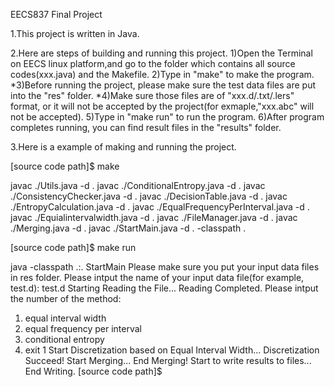 EECS837 Final Project

1.This project is written in Java.

2.Here are steps of building and running this project.
	1)Open the Terminal on EECS linux platform,and go to the folder which contains all source codes(xxx.java) and the Makefile.
	2)Type in "make" to make the program. 
        *3)Before running the project, please make sure the test data files are put into the "res" folder.
        *4)Make sure those files are of "xxx.d/.txt/.lers" format, or it will not be accepted by the project(for exmaple,"xxx.abc" will not be accepted).
	5)Type in "make run" to run the program.
	6)After program completes running, you can find result files in the "results" folder.

3.Here is a example of making and running the project.

[source code path]$ make

javac ./Utils.java -d .
javac ./ConditionalEntropy.java -d .
javac ./ConsistencyChecker.java -d .
javac ./DecisionTable.java -d .
javac ./EntropyCalculation.java -d .
javac ./EqualFrequencyPerInterval.java -d .
javac ./Equialintervalwidth.java -d .
javac ./FileManager.java -d .
javac ./Merging.java -d .
javac ./StartMain.java -d . -classpath .

[source code path]$ make run

java -classpath .:. StartMain
Please make sure you put your input data files in res folder.
Please intput the name of your input data file(for example, test.d): 
test.d
Starting Reading the File...
Reading Completed.
Please intput the number of the method: 
1. equal interval width
2. equal frequency per interval
3. conditional entropy
4. exit
1
Start Discretization based on Equal Interval Width...
Discretization Succeed!
Start Merging...
End Merging! Start to write results to files...
End Writing.
[source code path]$ 
